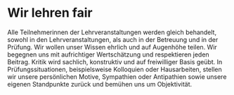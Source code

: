 # Wir lehren fair
Alle Teilnehmerinnen der Lehrveranstaltungen werden gleich behandelt, sowohl in den Lehrveranstaltungen, als auch in der Betreuung und in der Prüfung.
Wir wollen unser Wissen ehrlich und auf Augenhöhe teilen.
Wir begegnen uns mit aufrichtiger Wertschätzung und respektieren jeden Beitrag.
Kritik wird sachlich, konstruktiv und auf freiwilliger Basis geübt.
In Prüfungssituationen, beispielsweise Kolloquien oder Hausarbeiten, stellen wir unsere persönlichen Motive, Sympathien oder Antipathien sowie unsere eigenen Standpunkte zurück und bemühen uns um Objektivität.
